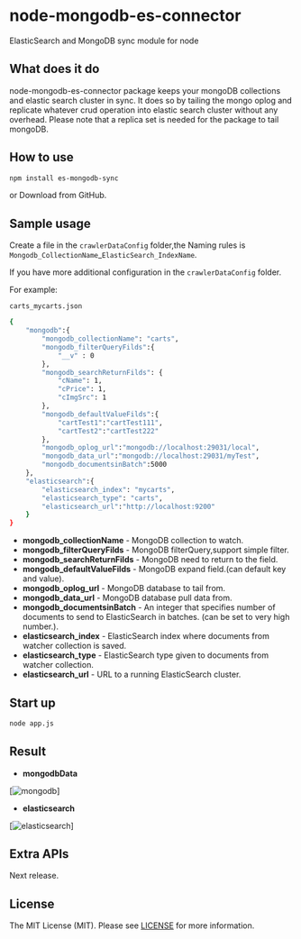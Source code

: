 # node-mongodb-es-connector

ElasticSearch and MongoDB sync module for node

## What does it do

node-mongodb-es-connector package keeps your mongoDB collections and elastic search cluster in sync. It does so by tailing the mongo oplog and replicate whatever crud operation into elastic search cluster without any overhead. Please note that a replica set is needed for the package to tail mongoDB.

## How to use

```bash
npm install es-mongodb-sync
```

or Download from GitHub.

## Sample usage

Create a file in the `crawlerDataConfig` folder,the Naming rules is `Mongodb_CollectionName`_`ElasticSearch_IndexName`.

If you have more additional configuration in the `crawlerDataConfig` folder.

For example:

`carts_mycarts.json`

```bash
{
    "mongodb":{
        "mongodb_collectionName": "carts",
        "mongodb_filterQueryFilds":{
            "__v" : 0
        },
        "mongodb_searchReturnFilds": {
            "cName": 1,
            "cPrice": 1,
            "cImgSrc": 1
        },
        "mongodb_defaultValueFilds":{
            "cartTest1":"cartTest111",
            "cartTest2":"cartTest222"
        },
        "mongodb_oplog_url":"mongodb://localhost:29031/local",
        "mongodb_data_url":"mongodb://localhost:29031/myTest",
        "mongodb_documentsinBatch":5000
    },
    "elasticsearch":{
        "elasticsearch_index": "mycarts",
        "elasticsearch_type": "carts",
        "elasticsearch_url":"http://localhost:9200"
    }
}
```

- **mongodb_collectionName** - MongoDB collection to watch.
- **mongodb_filterQueryFilds** - MongoDB filterQuery,support simple filter.
- **mongodb_searchReturnFilds** - MongoDB need to return to the field.
- **mongodb_defaultValueFilds** - MongoDB expand field.(can default key and value).
- **mongodb_oplog_url** - MongoDB database to tail from.
- **mongodb_data_url** - MongoDB database pull data from.
- **mongodb_documentsinBatch** - An integer that specifies number of documents to send to ElasticSearch in batches. (can be set to very high number.).
- **elasticsearch_index** - ElasticSearch index where documents from watcher collection is saved.
- **elasticsearch_type** - ElasticSearch type given to documents from watcher collection.
- **elasticsearch_url** - URL to a running ElasticSearch cluster.

## Start up

```bash
node app.js
```

## Result

- **mongodbData**

[![mongodb]]

- **elasticsearch**

[![elasticsearch]]

## Extra APIs

Next release.

## License

The MIT License (MIT). Please see [LICENSE](LICENSE) for more information.

[mongodb]:https://github.com/zhr85210078/node-mongodb-es-connector/blob/master/test/img/mongoDB.jpg "mongodb"

[elasticsearch]:https://github.com/zhr85210078/node-mongodb-es-connector/blob/master/test/img/elasticsearch.jpg "elasticsearch"